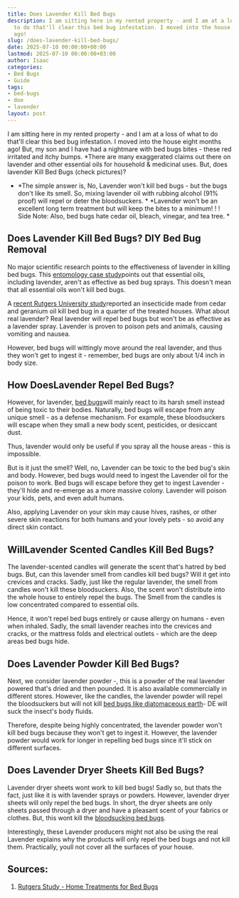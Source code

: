 ```yaml
---
title: Does Lavender Kill Bed Bugs
description: I am sitting here in my rented property - and I am at a loss of what
  to do that'll clear this bed bug infestation. I moved into the house eight months
  ago!
slug: /does-lavender-kill-bed-bugs/
date: 2025-07-10 00:00:00+00:00
lastmod: 2025-07-10 00:00:00+03:00
author: Isaac
categories:
- Bed Bugs
- Guide
tags:
- bed-bugs
- doe
- lavender
layout: post
---
```

I am sitting here in my rented property - and I am at a loss of what to do that'll clear this bed bug infestation. I moved into the house eight months ago! But, my son and I have had a nightmare with bed bugs bites - these red irritated and itchy bumps. *There are many exaggerated claims out there on lavender and other essential oils for household & medicinal uses. But, does lavender Kill Bed Bugs (check pictures)?

* *The simple answer is, No, Lavender won't kill bed bugs - but the bugs don't like its smell. So, mixing lavender oil with rubbing alcohol (91% proof) will repel or deter the bloodsuckers. * *Lavender won't be an excellent long term treatment but will keep the bites to a minimum! ! ! Side Note: Also, bed bugs hate cedar oil, bleach, vinegar, and tea tree. *

##  Does Lavender Kill Bed Bugs? DIY Bed Bug Removal

No major scientific research points to the effectiveness of lavender in killing bed bugs. This [entomology case study](https://academic.oup.com/jee/article-abstract/111/1/170/4662900?redirectedFrom=fulltext)points out that essential oils, including lavender, aren't as effective as bed bug sprays. This doesn't mean that all essential oils won't kill bed bugs.

A [recent Rutgers University study](https://www.mdpi.com/2075-4450/5/4/849)reported an insecticide made from cedar and geranium oil kill bed bug in a quarter of the treated houses. What about real lavender? Real lavender will repel bed bugs but won't be as effective as a lavender spray. Lavender is proven to poison pets and animals, causing vomiting and nausea.

However, bed bugs will wittingly move around the real lavender, and thus they won't get to ingest it - remember, bed bugs are only about 1/4 inch in body size.

##  How DoesLavender Repel Bed Bugs?

However, for lavender, [bed bugs](https://pestpolicy.com/what-animals-eat-[bed-bugs](https://pestpolicy.com/does-baby-powder-kill-bed-bugs/)/)will mainly react to its harsh smell instead of being toxic to their bodies. Naturally, bed bugs will escape from any unique smell - as a defense mechanism. For example, these bloodsuckers will escape when they small a new body scent, pesticides, or desiccant dust.

Thus, lavender would only be useful if you spray all the house areas - this is impossible.

But is it just the smell? Well, no, Lavender can be toxic to the bed bug's skin and body. However, bed bugs would need to ingest the Lavender oil for the poison to work. Bed bugs will escape before they get to ingest Lavender - they'll hide and re-emerge as a more massive colony. Lavender will poison your kids, pets, and even adult humans.

Also, applying Lavender on your skin may cause hives, rashes, or other severe skin reactions for both humans and your lovely pets - so avoid any direct skin contact.

##  WillLavender Scented Candles Kill Bed Bugs?

The lavender-scented candles will generate the scent that's hatred by bed bugs. But, can this lavender smell from candles kill bed bugs? Will it get into crevices and cracks. Sadly, just like the regular lavender, the smell from candles won't kill these bloodsuckers. Also, the scent won't distribute into the whole house to entirely repel the bugs. The Smell from the candles is low concentrated compared to essential oils.

Hence, it won't repel bed bugs entirely or cause allergy on humans - even when inhaled. Sadly, the small lavender reaches into the crevices and cracks, or the mattress folds and electrical outlets - which are the deep areas bed bugs hide.

##  Does Lavender Powder Kill Bed Bugs?

Next, we consider lavender powder -, this is a powder of the real lavender powered that's dried and then pounded. It is also available commercially in different stores. However, like the candles, the lavender powder will repel the bloodsuckers but will not kill [bed bugs like diatomaceous earth](https://pestpolicy.com/does-diatomaceous-earth-kill-bed-bugs/)- DE will suck the insect's body fluids.

Therefore, despite being highly concentrated, the lavender powder won't kill bed bugs because they won't get to ingest it. However, the lavender powder would work for longer in repelling bed bugs since it'll stick on different surfaces.

##  Does Lavender Dryer Sheets Kill Bed Bugs?

Lavender dryer sheets wont work to kill bed bugs! Sadly so, but thats the fact, just like it is with lavender sprays or powders. However, lavender dryer sheets will only repel the bed bugs. In short, the dryer sheets are only sheets passed through a dryer and have a pleasant scent of your fabrics or clothes. But, this wont kill the [bloodsucking bed bugs](https://pestpolicy.com/can-bed-bugs-get-in-your-hair/).

Interestingly, these Lavender producers might not also be using the real Lavender explains why the products will only repel the bed bugs and not kill them. Practically, youll not cover all the surfaces of your house.

##  Sources:

1. [Rutgers Study - Home Treatments for Bed Bugs](https://citybugs.tamu.edu/2014/12/18/diy-bed-bug-control/)
